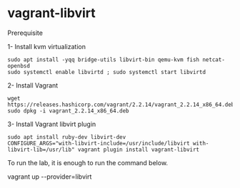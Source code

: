 # vagrant-libvirt

Prerequisite

1- Install kvm virtualization 

	sudo apt install -yqq bridge-utils libvirt-bin qemu-kvm fish netcat-openbsd
	sudo systemctl enable libvirtd ; sudo systemctl start libvirtd

2- Install Vagrant 

	wget https://releases.hashicorp.com/vagrant/2.2.14/vagrant_2.2.14_x86_64.deb
	sudo dpkg -i vagrant_2.2.14_x86_64.deb

3- Install Vagrant libvirt plugin 

	sudo apt install ruby-dev libvirt-dev
	CONFIGURE_ARGS="with-libvirt-include=/usr/include/libvirt with-libvirt-lib=/usr/lib" vagrant plugin install vagrant-libvirt

To run the lab, it is enough to run the command below.

vagrant up --provider=libvirt
